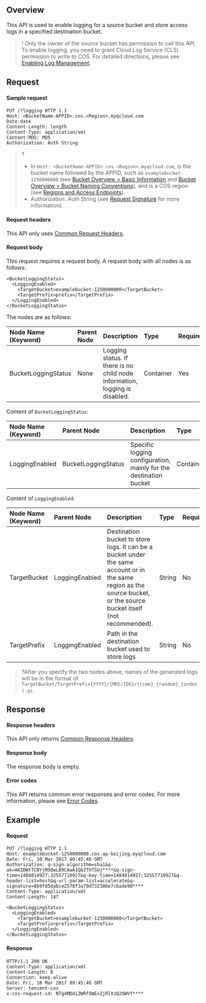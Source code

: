 ## Overview
This API is used to enable logging for a source bucket and store access logs in a specified destination bucket.

>!
> Only the owner of the source bucket has permission to call this API.
> To enable logging, you need to grant Cloud Log Service (CLS) permission to write to COS. For detailed directions, please see [Enabling Log Management](https://intl.cloud.tencent.com/document/product/436/16920).

## Request

#### Sample request
```shell
PUT /?logging HTTP 1.1
Host: <BucketName-APPID>.cos.<Region>.myqcloud.com
Date:date
Content-Length: length
Content-Type: application/xml
Content-MD5: MD5
Authorization: Auth String
```

>? 
> - In `Host: <BucketName-APPID>.cos.<Region>.myqcloud.com`, <BucketName-APPID> is the bucket name followed by the APPID, such as `examplebucket-1250000000` (see [Bucket Overview > Basic Information](https://intl.cloud.tencent.com/document/product/436/38493) and [Bucket Overview > Bucket Naming Conventions](https://intl.cloud.tencent.com/document/product/436/13312)), and <Region> is a COS region (see [Regions and Access Endpoints](https://intl.cloud.tencent.com/document/product/436/6224)).
> - Authorization: Auth String (see [Request Signature](https://intl.cloud.tencent.com/document/product/436/7778) for more information).
> 


#### Request headers

This API only uses [Common Request Headers](https://intl.cloud.tencent.com/document/product/436/7728).


#### Request body
This request requires a request body. A request body with all nodes is as follows:
```shell
<BucketLoggingStatus>
  <LoggingEnabled>
    <TargetBucket>examplebucket-1250000000</TargetBucket>
    <TargetPrefix>prefix</TargetPrefix>
  </LoggingEnabled>
</BucketLoggingStatus>
```

The nodes are as follows: <style  rel="stylesheet"> table th:nth-of-type(1) { width: 200px; }</style>

| Node Name (Keyword) | Parent Node | Description | Type | Required |
|:---|:-- |:--|:--|:--|
| BucketLoggingStatus | None | Logging status. If there is no child node information, logging is disabled. | Container | Yes |

Content of `BucketLoggingStatus`:

| Node Name (Keyword) | Parent Node | Description | Type | Required |
|:---|:-- |:--|:--|:--|
| LoggingEnabled | BucketLoggingStatus | Specific logging configuration, mainly for the destination bucket | Container | No |

Content of `LoggingEnabled`:

| Node Name (Keyword) | Parent Node | Description | Type | Required |
|:---|:-- |:--|:--|:--|
| TargetBucket | LoggingEnabled | Destination bucket to store logs. It can be a bucket under the same account or in the same region as the source bucket, or the source bucket itself (not recommended). | String | No |
| TargetPrefix | LoggingEnabled | Path in the destination bucket used to store logs |  String | No |

>?After you specify the two nodes above, names of the generated logs will be in the format of `TargetBucket/TargetPrefix{YYYY}/{MM}/{DD}/{time}_{random}_{index}.gz`.

## Response

#### Response headers
This API only returns [Common Response Headers](https://intl.cloud.tencent.com/document/product/436/7729).


#### Response body
The response body is empty.

#### Error codes

This API returns common error responses and error codes. For more information, please see [Error Codes](https://intl.cloud.tencent.com/document/product/436/7730).

## Example

#### Request
```shell
PUT /?logging HTTP 1.1
Host: examplebucket-1250000000.cos.ap-beijing.myqcloud.com
Date: Fri, 10 Mar 2017 09:45:46 GMT
Authorization: q-sign-algorithm=sha1&q-ak=AKIDWtTCBYjM5OwLB9CAwA1Qb2ThTSUj****&q-sign-time=1484814927;32557710927&q-key-time=1484814927;32557710927&q-header-list=host&q-url-param-list=accelerate&q-signature=8b9f05dabce2578f3a79d732386e7cbade90****
Content-Type: application/xml
Content-Length: 147

<BucketLoggingStatus>
  <LoggingEnabled>
    <TargetBucket>examplebucket-1250000000</TargetBucket>
    <TargetPrefix>prefix</TargetPrefix>
  </LoggingEnabled>
</BucketLoggingStatus>
```

#### Response
```shell
HTTP/1.1 200 OK
Content-Type: application/xml
Content-Length: 0
Connection: keep-alive
Date: Fri, 10 Mar 2017 09:45:46 GMT
Server: tencent-cos
x-cos-request-id: NTg4MDdiZWRfOWExZjRlXzQ2OWVf****
```
